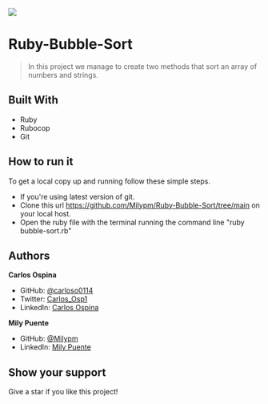 ![](https://img.shields.io/badge/Microverse-blueviolet)
# Ruby-Bubble-Sort

> In this project we manage to create two methods that sort an array of numbers and strings.

## Built With
- Ruby
- Rubocop
- Git

## How to run it
To get a local copy up and running follow these simple steps.
* If you're using latest version of git.
* Clone this url https://github.com/Milypm/Ruby-Bubble-Sort/tree/main on your local host.
* Open the ruby file with the terminal running the command line "ruby bubble-sort.rb"
## Authors
**Carlos Ospina**
- GitHub: [@carloso0114](https://github.com/carloso0114)
- Twitter: [Carlos_Osp1](https://twitter.com/Carlos_Osp1)
- LinkedIn: [Carlos Ospina](https://www.linkedin.com/in/carlos-ospina-242b831a6/)

**Mily Puente**
- GitHub: [@Milypm](https://github.com/Milypm)
- LinkedIn: [Mily Puente](https://www.linkedin.com/in/milypuentem/)
## Show your support
Give a star if you like this project!